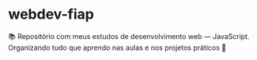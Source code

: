 # webdev-fiap
📚 Repositório com meus estudos de desenvolvimento web — JavaScript.  Organizando tudo que aprendo nas aulas e nos projetos práticos 🚀
